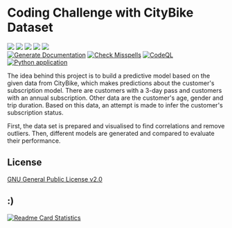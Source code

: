 # Coding Challenge with CityBike Dataset

[![](https://img.shields.io/github/v/release/jmne/CodingChallengeCityBike?style=flat-square)](https://github.com/jmne/CodingChallengeCityBike/releases)
[![](https://img.shields.io/github/issues/jmne/CodingChallengeCityBike?style=flat-square)](https://github.com/jmne/CodingChallengeCityBike/issues)
[![](https://img.shields.io/github/issues-pr/jmne/CodingChallengeCityBike?style=flat-square)](https://github.com/jmne/CodingChallengeCityBike/pulls)
[![](https://img.shields.io/github/license/jmne/CodingChallengeCityBike?style=flat-square)](https://github.com/jmne/CodingChallengeCityBike/blob/main/LICENSE)
[![](https://img.shields.io/github/languages/code-size/jmne/CodingChallengeCityBike?style=flat-square)](https://github.com/jmne/CodingChallengeCityBike/tree/main/src)<br>
[![Generate Documentation](https://github.com/jmne/CodingChallengeCityBike/actions/workflows/generate-docs.yml/badge.svg)](https://github.com/jmne/CodingChallengeCityBike/actions/workflows/generate-docs.yml)
[![Check Misspells](https://github.com/jmne/CodingChallengeCityBike/actions/workflows/misspell.yml/badge.svg)](https://github.com/jmne/CodingChallengeCityBike/actions/workflows/misspell.yml)
[![CodeQL](https://github.com/jmne/CodingChallengeCityBike/actions/workflows/codeql-analysis.yml/badge.svg)](https://github.com/jmne/CodingChallengeCityBike/actions/workflows/codeql-analysis.yml)
[![Python application](https://github.com/jmne/CodingChallengeCityBike/actions/workflows/python-app.yml/badge.svg)](https://github.com/jmne/CodingChallengeCityBike/actions/workflows/python-app.yml)


The idea behind this project is to build a predictive model based on the given data from CityBike, which makes predictions about the customer's subscription model. There are customers with a 3-day pass and customers with an annual subscription.
Other data are the customer's age, gender and trip duration. Based on this data, an attempt is made to infer the customer's subscription status. 

First, the data set is prepared and visualised to find correlations and remove outliers. 
Then, different models are generated and compared to evaluate their performance.

## License

[GNU General Public License v2.0](https://github.com/jancodet/CodingChallengeCityBike/blob/main/LICENSE)

## :)

[![Readme Card Statistics](https://github-readme-stats.vercel.app/api/pin/?username=jmne&repo=CodingChallengeCityBike&theme=dark)](https://github.com/jmne/CodingChallengeCityBike/)

